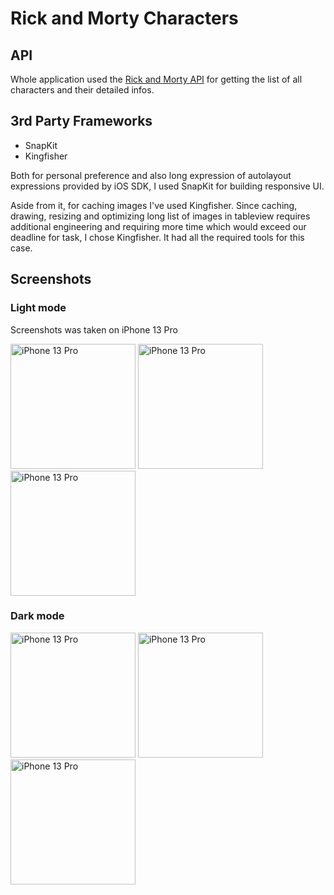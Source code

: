 # Rick and Morty Characters

## API
Whole application used the <a href="https://www.rickandmortyapi.com/" alt="rick and morty api website"> Rick and Morty API</a> for getting the list of
all characters and their detailed infos.

## 3rd Party Frameworks
- SnapKit
- Kingfisher

Both for personal preference and also long expression of autolayout expressions provided by iOS SDK, I used SnapKit for building responsive UI. 

Aside from it, for caching images I've used Kingfisher. Since caching, drawing, resizing and optimizing long list of images in tableview requires additional engineering
and requiring more time which would exceed our deadline for task, I chose Kingfisher. It had all the required tools for this case.

## Screenshots

### Light mode
Screenshots was taken on iPhone 13 Pro

<p float="left">
    <img src="https://user-images.githubusercontent.com/61579338/198715994-65547e3e-e2ba-4074-a19b-2655aa7df8a9.png" alt="iPhone 13 Pro" width="200">
    <img src="https://user-images.githubusercontent.com/61579338/198717224-c4ea9f05-1f55-420f-b8f8-fc8bb8ee549a.png" alt="iPhone 13 Pro" width="200">
    <img src="https://user-images.githubusercontent.com/61579338/198717366-9ac39b59-0d17-42e4-8ff6-496408ed7969.png" alt="iPhone 13 Pro" width="200">
</p>

### Dark mode

<p float="left">
    <img src="https://user-images.githubusercontent.com/61579338/198717686-f8e67e29-7141-4522-a7bf-d02adee28193.png" alt="iPhone 13 Pro" width="200">
    <img src="https://user-images.githubusercontent.com/61579338/198717692-5674b206-877d-41bd-80ee-8b3139f73c85.png" alt="iPhone 13 Pro" width="200">
    <img src="https://user-images.githubusercontent.com/61579338/198717859-05fe224c-23bc-4ef6-89f5-45b59b053c4e.png" alt="iPhone 13 Pro" width="200">
</p>
